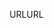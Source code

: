<span data-ttu-id="1cd2c-101">URL</span><span class="sxs-lookup"><span data-stu-id="1cd2c-101">URL</span></span>